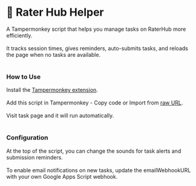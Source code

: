 # 🧀 Rater Hub Helper

A Tampermonkey script that helps you manage tasks on RaterHub more efficiently.<br/>
<br/>
It tracks session times, gives reminders, auto-submits tasks, and reloads the page when no tasks are available.
<br/>
<br/>
### How to Use
  Install the [Tampermonkey extension](https://www.tampermonkey.net/).<br/><br/>
  Add this script in Tampermonkey - Copy code or Import from [raw URL](https://github.com/kennethmiranda/rater-extension/raw/refs/heads/main/RaterHub.js).<br/><br/>
  Visit task page and it will run automatically.<br/>
<br/>


### Configuration
At the top of the script, you can change the sounds for task alerts and submission reminders.
<br/>
<br/>
To enable email notifications on new tasks, update the emailWebhookURL with your own Google Apps Script webhook.
